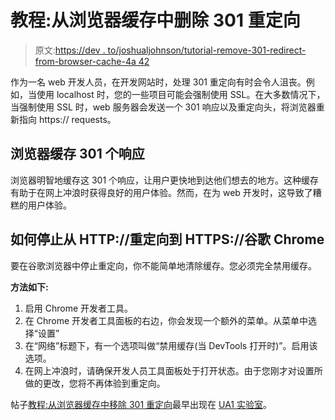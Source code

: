 # 教程:从浏览器缓存中删除 301 重定向

> 原文:[https://dev . to/joshualjohnson/tutorial-remove-301-redirect-from-browser-cache-4a 42](https://dev.to/joshualjohnson/tutorial-remove-301-redirect-from-browser-cache-4a42)

作为一名 web 开发人员，在开发网站时，处理 301 重定向有时会令人沮丧。例如，当使用 localhost 时，您的一些项目可能会强制使用 SSL。在大多数情况下，当强制使用 SSL 时，web 服务器会发送一个 301 响应以及重定向头，将浏览器重新指向 https:// requests。

## [](#browsers-cache-301-responses)浏览器缓存 301 个响应

浏览器明智地缓存这 301 个响应，让用户更快地到达他们想去的地方。这种缓存有助于在网上冲浪时获得良好的用户体验。然而，在为 web 开发时，这导致了糟糕的用户体验。

## [](#how-to-stop-redirect-from-http-to-https-google-chrome)如何停止从 HTTP://重定向到 HTTPS://谷歌 Chrome

要在谷歌浏览器中停止重定向，你不能简单地清除缓存。您必须完全禁用缓存。

**方法如下:**

1.  启用 Chrome 开发者工具。
2.  在 Chrome 开发者工具面板的右边，你会发现一个额外的菜单。从菜单中选择“设置”
3.  在“网络”标题下，有一个选项叫做“禁用缓存(当 DevTools 打开时)”。启用该选项。
4.  在网上冲浪时，请确保开发人员工具面板处于打开状态。由于您刚才对设置所做的更改，您将不再体验到重定向。

帖子[教程:从浏览器缓存中移除 301 重定向](https://ua1.us/news/tutorials/tutorial-remove-301-redirect-from-browser-cache/)最早出现在 [UA1 实验室](https://ua1.us)。